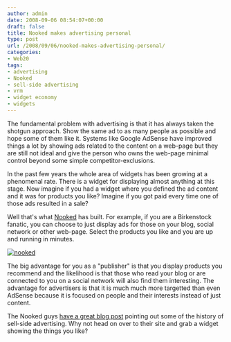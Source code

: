 ```yaml
---
author: admin
date: 2008-09-06 08:54:07+00:00
draft: false
title: Nooked makes advertising personal
type: post
url: /2008/09/06/nooked-makes-advertising-personal/
categories:
- Web20
tags:
- advertising
- Nooked
- sell-side advertising
- vrm
- widget economy
- widgets
---
```


The fundamental problem with advertising is that it has always taken the shotgun approach. Show the same ad to as many people as possible and hope some of them like it. Systems like Google AdSense have improved things a lot by showing ads related to the content on a web-page but they are still not ideal and give the person who owns the web-page minimal control beyond some simple competitor-exclusions.

In the past few years the whole area of widgets has been growing at a phenomenal rate. There is a widget for displaying almost anything at this stage. Now imagine if you had a widget where you defined the ad content and it was for products you like? Imagine if you got paid every time one of those ads resulted in a sale?

Well that's what [Nooked](http://www.nooked.com) has built. For example, if you are a Birkenstock fanatic, you can choose to just display ads for those on your blog, social network or other web-page. Select the products you like and you are up and running in minutes.

[![nooked](http://photos4.pix.ie/A5/BA/A5BA6ED795D249F3B28B84EB9C7CC977-500.jpg)
](http://pix.ie/conor/664367)

The big advantage for you as a "publisher" is that you display products you recommend and the likelihood is that those who read your blog or are connected to you on a social network will also find them interesting. The advantage for advertisers is that it is much much more targetted than even AdSense because it is focused on people and their interests instead of just content.

The Nooked guys [have a great blog post](http://www.nooked.com/2008/9/5/widgets-and-sell-side-advertising) pointing out some of the history of sell-side advertising. Why not head on over to their site and grab a widget showing the things you like?
